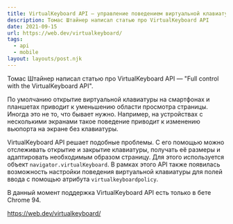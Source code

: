 ```yaml
---
title: VirtualKeyboard API — управление поведением виртуальной клавиатуры
description: Томас Штайнер написал статью про VirtualKeyboard API
date: 2021-09-15
url: https://web.dev/virtualkeyboard/
tags:
  - api
  - mobile
layout: layouts/post.njk
---
```

Томас Штайнер написал статью про VirtualKeyboard API — "Full control with the VirtualKeyboard API".

По умолчанию открытие виртуальной клавиатуры на смартфонах и планшетах приводит к уменьшению области просмотра страницы. Иногда это не то, что бывает нужно. Например, на устройствах с несколькими экранами такое поведение приводит к изменению вьюпорта на экране без клавиатуры.

VirtualKeyboard API решает подобные проблемы. С его помощью можно отслеживать открытие и закрытие клавиатуры, получать её размеры и адаптировать необходимым образом страницу. Для этого используется объект `navigator.virtualKeyboard`. В рамках этого API также появилась возможность настройки поведения виртуальной клавиатуры для полей ввода с помощью атрибута `virtualkeyboardpolicy`.

В данный момент поддержка VirtualKeyboard API есть только в бете Chrome 94.

https://web.dev/virtualkeyboard/
